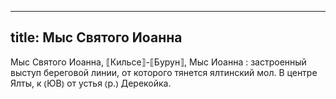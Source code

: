 
---
title: Мыс Святого Иоанна
---
Мыс Святого Иоанна, ⟦Кильсе⟧-⟦Бурун⟧, Мыс Иоанна
: застроенный выступ береговой линии, от которого тянется ялтинский мол. В центре Ялты, к ⦅ЮВ⦆ от устья ⦅р.⦆ Дерекойка.
